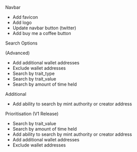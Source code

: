 Navbar

- Add favicon
- Add logo
- Update navbar button (twitter)
- Add buy me a coffee button

Search Options

(Advanced)

- Add additional wallet addresses
- Exclude wallet addresses
- Search by trait_type
- Search by trait_value
- Search by amount of time held

Additional

- Add ability to search by mint authority or creator address

Prioritisation (V1 Release)


- Search by trait_value
- Search by amount of time held
- Add ability to search by mint authority or creator address
- Add additional wallet addresses
- Exclude wallet addresses
